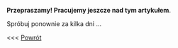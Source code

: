 **Przepraszamy! Pracujemy jeszcze nad tym artykułem**.

Spróbuj ponownie za kilka dni ...

&lt;&lt;&lt; [Powrót](/guide/guardian-patrons)
